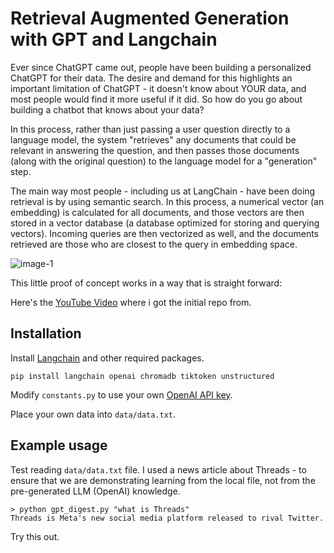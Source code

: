 # Retrieval Augmented Generation with GPT and Langchain

Ever since ChatGPT came out, people have been building a personalized ChatGPT for their data. The desire and demand for this highlights an important limitation of ChatGPT - it doesn't know about YOUR data, and most people would find it more useful if it did. So how do you go about building a chatbot that knows about your data?

In this process, rather than just passing a user question directly to a language model, the system "retrieves" any documents that could be relevant in answering the question, and then passes those documents (along with the original question) to the language model for a "generation" step.

The main way most people - including us at LangChain - have been doing retrieval is by using semantic search. In this process, a numerical vector (an embedding) is calculated for all documents, and those vectors are then stored in a vector database (a database optimized for storing and querying vectors). Incoming queries are then vectorized as well, and the documents retrieved are those who are closest to the query in embedding space. 

![image-1](https://github.com/alexdni/retrieval_augmented_generation/assets/13934326/05b1a72d-8d18-496c-88c6-847b1d80d4f0)

This little proof of concept works in a way that is straight forward: 

Here's the [YouTube Video](https://youtu.be/9AXP7tCI9PI) where i got the initial repo from.

## Installation

Install [Langchain](https://github.com/hwchase17/langchain) and other required packages.
```
pip install langchain openai chromadb tiktoken unstructured
```
Modify `constants.py` to use your own [OpenAI API key](https://platform.openai.com/account/api-keys).

Place your own data into `data/data.txt`.

## Example usage
Test reading `data/data.txt` file. I used a news article about Threads - to ensure that we are demonstrating learning from the local file, not from the pre-generated LLM (OpenAI) knowledge.
```
> python gpt_digest.py "what is Threads"
Threads is Meta's new social media platform released to rival Twitter.
```
Try this out. 
